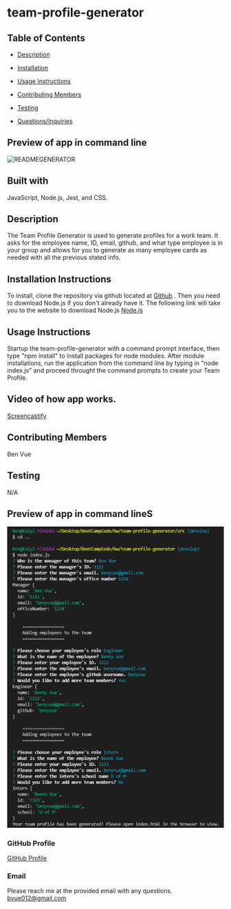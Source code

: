 # team-profile-generator

  ## Table of Contents
  * [Description](#Description)
  * [Installation](#Installation-Instructions)
  * [Usage Instructions](#Usage-Instructions)
  
  * [Contributing Members](#Contributing-Members)
  * [Testing](#Testing)    
  * [Questions/Inquiries](#Questions/Inquiries)


  ## Preview of app in command line
  ![READMEGENERATOR](../src/images/team-profile-generator-prompts.PNG)


  ## Built with
  JavaScript, Node.js, Jest, and CSS.

  ## Description
  The Team Profile Generator is used to generate profiles for a work team. It asks for the employee name, ID, email, github, and what type employee is in your group and allows for you to generate as many employee cards as needed with all the previous stated info.  

  ## Installation Instructions 
  To install, clone the repository via github located at [Github](https://benyvue.github.io/team-profile-generator/) . Then you need to download Node.js if you don't already have it. The following link will take you to the website to download Node.js [Node.js](https://nodejs.org/en/download/)

  ## Usage Instructions
  Startup the team-profile-generator with a command prompt interface, then type "npm install" to install packages for node modules. After module installations, run the application from the command line by typing in "node index.js" and proceed throught the command prompts to create your Team Profile.

  ## Video of how app works.
  [Screencastify](https://watch.screencastify.com/v/UOfx2BBVf4d7ggVBYHJX)

  ## Contributing Members
  Ben Vue

  ## Testing 
   N/A

  ## Preview of app in command lineS
  ![TEAM PROFILE GENERATOR](./src/images/team-profile-generator-prompts.PNG)

  ### GitHub Profile
  [GitHub Profile](http://github.com/benyvue)

  ### Email
  Please reach me at the provided email with any questions. bvue012@gmail.com